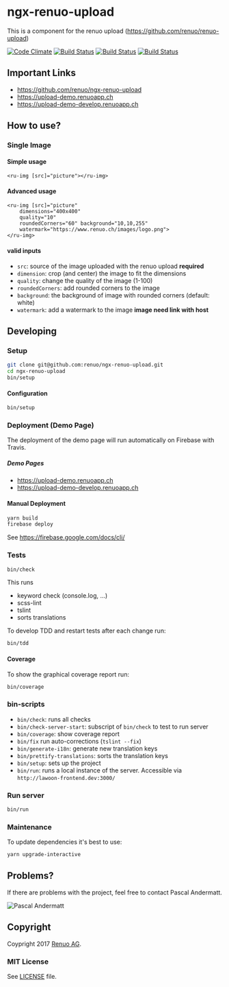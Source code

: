 # ngx-renuo-upload
This is a component for the renuo upload (https://github.com/renuo/renuo-upload)

[![Code Climate](https://codeclimate.com/github/renuo/ngx-renuo-upload.png)](https://codeclimate.com/github/renuo/ngx-renuo-upload)
[![Build Status](https://travis-ci.org/renuo/ngx-renuo-upload.svg?branch=master)](https://travis-ci.org/renuo/ngx-renuo-upload)
[![Build Status](https://travis-ci.org/renuo/ngx-renuo-upload.svg?branch=develop)](https://travis-ci.org/renuo/ngx-renuo-upload)
[![Build Status](https://travis-ci.org/renuo/ngx-renuo-upload.svg?branch=testing)](https://travis-ci.org/renuo/ngx-renuo-upload)

## Important Links
* https://github.com/renuo/ngx-renuo-upload
* https://upload-demo.renuoapp.ch
* https://upload-demo-develop.renuoapp.ch

## How to use?

### Single Image
#### Simple usage

```angular2html
<ru-img [src]="picture"></ru-img>
```

#### Advanced usage
```angular2html
<ru-img [src]="picture"  
    dimensions="400x400" 
    quality="10" 
    roundedCorners="60" background="10,10,255"
    watermark="https://www.renuo.ch/images/logo.png">
</ru-img>
```

#### valid inputs
* `src`: source of the image uploaded with the renuo upload **required**
* `dimension`: crop (and center) the image to fit the dimensions
* `quality`: change the quality of the image (1-100)
* `roundedCorners`: add rounded corners to the image
* `background`: the background of image with rounded corners (default: white)
* `watermark`: add a watermark to the image **image need link with host**


## Developing

### Setup

```sh
git clone git@github.com:renuo/ngx-renuo-upload.git
cd ngx-renuo-upload
bin/setup
```

#### Configuration

```sh
bin/setup
```

### Deployment (Demo Page)

The deployment of the demo page will run automatically on Firebase with Travis.

##### Demo Pages
* https://upload-demo.renuoapp.ch
* https://upload-demo-develop.renuoapp.ch

#### Manual Deployment

```sh
yarn build
firebase deploy
```

See https://firebase.google.com/docs/cli/

### Tests

```sh
bin/check
```

This runs

* keyword check (console.log, ...)
* scss-lint
* tslint
* sorts translations

To develop TDD and restart tests after each change run:

```sh
bin/tdd
```

#### Coverage

To show the graphical coverage report run:

```sh
bin/coverage
```

### bin-scripts

* `bin/check`: runs all checks
* `bin/check-server-start`: subscript of `bin/check` to test to run server
* `bin/coverage`: show coverage report
* `bin/fix` run auto-corrections (`tslint --fix`)
* `bin/generate-i18n`: generate new translation keys
* `bin/prettify-translations`: sorts the translation keys
* `bin/setup`: sets up the project
* `bin/run`: runs a local instance of the server. Accessible via `http://lawoon-frontend.dev:3000/`

### Run server

```sh
bin/run
```

### Maintenance

To update dependencies it's best to use:

```sh
yarn upgrade-interactive
```

## Problems?
If there are problems with the project, feel free to contact Pascal Andermatt.

![Pascal Andermatt](https://s.gravatar.com/avatar/1ee132b4d89f7d2e82db5717eefdcd86?s=80)

## Copyright

Coypright 2017 [Renuo AG](https://www.renuo.ch/).

### MIT License
See [LICENSE](LICENSE) file.
